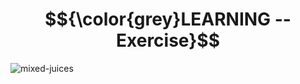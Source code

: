 # $${\color{grey}LEARNING -- Exercise}$$

![mixed-juices](https://user-images.githubusercontent.com/65892342/229700843-069a54a8-caf7-4a6c-968b-87d7f9aeaa5c.svg)
